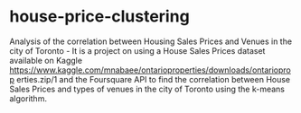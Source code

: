 # house-price-clustering

Analysis of the correlation between Housing Sales Prices and Venues in the city of Toronto - It is a project on using a House Sales Prices dataset available on Kaggle https://www.kaggle.com/mnabaee/ontarioproperties/downloads/ontarioprop erties.zip/1 and the Foursquare API to find the correlation between House Sales Prices and types of venues in the city of Toronto using the k-means algorithm.
